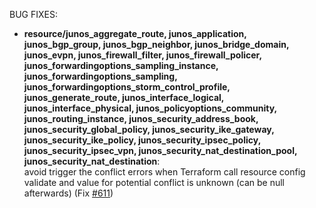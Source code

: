 <!-- markdownlint-disable-file MD013 MD041 -->
BUG FIXES:

* **resource/junos_aggregate_route, junos_application, junos_bgp_group, junos_bgp_neighbor, junos_bridge_domain, junos_evpn, junos_firewall_filter, junos_firewall_policer, junos_forwardingoptions_sampling_instance, junos_forwardingoptions_sampling, junos_forwardingoptions_storm_control_profile, junos_generate_route, junos_interface_logical, junos_interface_physical, junos_policyoptions_community, junos_routing_instance, junos_security_address_book, junos_security_global_policy, junos_security_ike_gateway, junos_security_ike_policy, junos_security_ipsec_policy, junos_security_ipsec_vpn, junos_security_nat_destination_pool, junos_security_nat_destination**:  
avoid trigger the conflict errors when Terraform call resource config validate and value for potential conflict is unknown (can be null afterwards) (Fix [#611](https://github.com/jeremmfr/terraform-provider-junos/issues/611))
